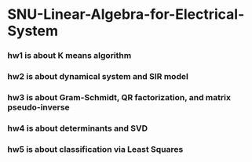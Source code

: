 # SNU-Linear-Algebra-for-Electrical-System
### hw1 is about K means algorithm
### hw2 is about dynamical system and SIR model
### hw3 is about Gram-Schmidt, QR factorization, and matrix pseudo-inverse
### hw4 is about determinants and SVD
### hw5 is about classification via Least Squares
